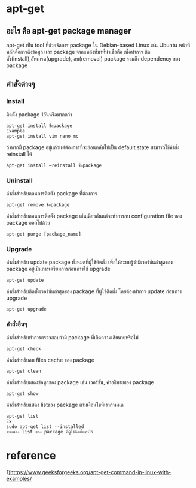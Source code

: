 # apt-get

## อะไร คือ apt-get package manager
apt-get เป็น tool ที่ช่วยจัดการ package ใน Debian-based Linux เช่น Ubuntu หน้าที่หลักคือการดึงข้อมูล เเละ package จากแหล่งที่มาที่น่าเชื่อถือ 
เพื่อทำการ ติดตั้ง(install),อัพเกรด(upgrade), ลบ(removal) package รวมถึง dependency ของ package

## คำสั่งต่างๆ

### Install
ติดตั้ง package 1อันหรือมากกว่า
```
apt-get install ชื่อpackage
Example
apt-get install vim nano mc
```

ถ้าหากมี package อยู่เเล้วเเต่ต้องการที่จะย้อนกลับไปเป็น default state สามารถใช้คำสั่ง reinstall ได้
```
apt-get install –reinstall ชื่อpackage
```



### Uninstall
คำสั่งสำหรับถอนการติดตั้ง package ที่ต้องการ
```
apt-get remove ชื่อpackage
```
คำสั่งสำหรับถอนการติดตั้ง package เช่นเดียวกันเเต่จะทำการลบ configuration file ของ package ออกไปด้วย
```
apt-get purge [package_name]
```

### Upgrade
คำสั่งสำหรับ update package ทั้งหมดที่ผู้ใช้ติดตั้ง เพื่อให้ระบบรู้ว่ามีเวอร์ชันล่าสุดของ package อยู่เป็นการเตรียมการก่อนการใช้ upgrade
```
apt-get update
```
คำสั่งสำหรับติดตั้งเวอร์ชันล่าสุดของ package ที่ผู้ใช้ติดตั้ง โดยต้องทำการ update ก่อนการ upgrade
```
apt-get upgrade
```




### คำสั่งอื่นๆ
คำสั่งสำหรับทำการตรวจสอบว่ามี package ที่เกิดความเสียหายหรือไม่
```
apt-get check
```
คำสั่งสำหรับลบ files cache ของ package
```
apt-get clean
```
คำสั่งสำหรับเสดงข้อมูลของ package เช่น เวอร์ชัน, คำอธิบายของ package 
```
apt-get show
```
คำสั่งสำหรับแสดง listของ package ตามเงื่อนไขที่เรากำหนด
```
apt-get list
Ex
sudo apt-get list --installed
จะเเสดง list ของ package ที่ผู้ใช้ติดตั้งเอาไว้
```


# reference
1)https://www.geeksforgeeks.org/apt-get-command-in-linux-with-examples/
